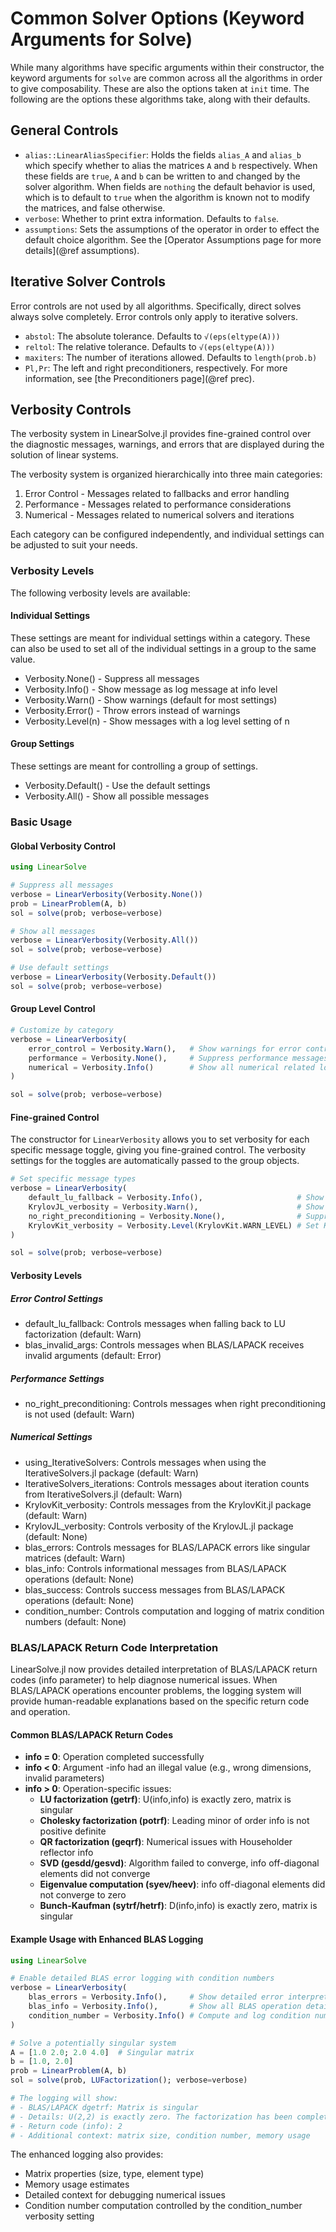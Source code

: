 # Common Solver Options (Keyword Arguments for Solve)

While many algorithms have specific arguments within their constructor,
the keyword arguments for `solve` are common across all the algorithms
in order to give composability. These are also the options taken at `init` time.
The following are the options these algorithms take, along with their defaults.

## General Controls

  - `alias::LinearAliasSpecifier`: Holds the fields `alias_A` and `alias_b` which specify
    whether to alias the matrices `A` and `b` respectively. When these fields are `true`,
    `A` and `b` can be written to and changed by the solver algorithm. When fields are `nothing`
    the default behavior is used, which is to default to `true` when the algorithm is known
    not to modify the matrices, and false otherwise.
  - `verbose`: Whether to print extra information. Defaults to `false`.
  - `assumptions`: Sets the assumptions of the operator in order to effect the default
    choice algorithm. See the [Operator Assumptions page for more details](@ref assumptions).

## Iterative Solver Controls

Error controls are not used by all algorithms. Specifically, direct solves always
solve completely. Error controls only apply to iterative solvers.

  - `abstol`: The absolute tolerance. Defaults to `√(eps(eltype(A)))`
  - `reltol`: The relative tolerance. Defaults to `√(eps(eltype(A)))`
  - `maxiters`: The number of iterations allowed. Defaults to `length(prob.b)`
  - `Pl,Pr`: The left and right preconditioners, respectively. For more information,
    see [the Preconditioners page](@ref prec).

## Verbosity Controls

The verbosity system in LinearSolve.jl provides fine-grained control over the diagnostic messages, warnings, and errors that are displayed during the solution of linear systems.

The verbosity system is organized hierarchically into three main categories:

1. Error Control - Messages related to fallbacks and error handling
2. Performance - Messages related to performance considerations
3. Numerical - Messages related to numerical solvers and iterations

Each category can be configured independently, and individual settings can be adjusted to suit your needs.

### Verbosity Levels
The following verbosity levels are available:

#### Individual Settings
These settings are meant for individual settings within a category. These can also be used to set all of the individual settings in a group to the same value.
- Verbosity.None() - Suppress all messages
- Verbosity.Info() - Show message as log message at info level
- Verbosity.Warn() - Show warnings (default for most settings)
- Verbosity.Error() - Throw errors instead of warnings
- Verbosity.Level(n) - Show messages with a log level setting of n

#### Group Settings
These settings are meant for controlling a group of settings. 
- Verbosity.Default() - Use the default settings
- Verbosity.All() - Show all possible messages

### Basic Usage 

#### Global Verbosity Control

```julia 
using LinearSolve

# Suppress all messages
verbose = LinearVerbosity(Verbosity.None())
prob = LinearProblem(A, b)
sol = solve(prob; verbose=verbose)

# Show all messages
verbose = LinearVerbosity(Verbosity.All())
sol = solve(prob; verbose=verbose)

# Use default settings
verbose = LinearVerbosity(Verbosity.Default())
sol = solve(prob; verbose=verbose)
```

#### Group Level Control 

```julia 
# Customize by category
verbose = LinearVerbosity(
    error_control = Verbosity.Warn(),   # Show warnings for error control related issues
    performance = Verbosity.None(),     # Suppress performance messages
    numerical = Verbosity.Info()        # Show all numerical related log messages at info level
)

sol = solve(prob; verbose=verbose)
```

#### Fine-grained Control
The constructor for `LinearVerbosity` allows you to set verbosity for each specific message toggle, giving you fine-grained control. 
The verbosity settings for the toggles are automatically passed to the group objects. 
```julia
# Set specific message types
verbose = LinearVerbosity(
    default_lu_fallback = Verbosity.Info(),                     # Show info when LU fallback is used
    KrylovJL_verbosity = Verbosity.Warn(),                      # Show warnings from KrylovJL
    no_right_preconditioning = Verbosity.None(),                # Suppress right preconditioning messages
    KrylovKit_verbosity = Verbosity.Level(KrylovKit.WARN_LEVEL) # Set KrylovKit verbosity level using KrylovKit's own verbosity levels
)

sol = solve(prob; verbose=verbose)

```

#### Verbosity Levels
##### Error Control Settings
- default_lu_fallback: Controls messages when falling back to LU factorization (default: Warn)
- blas_invalid_args: Controls messages when BLAS/LAPACK receives invalid arguments (default: Error)
##### Performance Settings
- no_right_preconditioning: Controls messages when right preconditioning is not used (default: Warn)
##### Numerical Settings
- using_IterativeSolvers: Controls messages when using the IterativeSolvers.jl package (default: Warn)
- IterativeSolvers_iterations: Controls messages about iteration counts from IterativeSolvers.jl (default: Warn)
- KrylovKit_verbosity: Controls messages from the KrylovKit.jl package (default: Warn)
- KrylovJL_verbosity: Controls verbosity of the KrylovJL.jl package (default: None)
- blas_errors: Controls messages for BLAS/LAPACK errors like singular matrices (default: Warn)
- blas_info: Controls informational messages from BLAS/LAPACK operations (default: None)
- blas_success: Controls success messages from BLAS/LAPACK operations (default: None)
- condition_number: Controls computation and logging of matrix condition numbers (default: None)

### BLAS/LAPACK Return Code Interpretation

LinearSolve.jl now provides detailed interpretation of BLAS/LAPACK return codes (info parameter) to help diagnose numerical issues. When BLAS/LAPACK operations encounter problems, the logging system will provide human-readable explanations based on the specific return code and operation.

#### Common BLAS/LAPACK Return Codes

- **info = 0**: Operation completed successfully
- **info < 0**: Argument -info had an illegal value (e.g., wrong dimensions, invalid parameters)
- **info > 0**: Operation-specific issues:
  - **LU factorization (getrf)**: U(info,info) is exactly zero, matrix is singular
  - **Cholesky factorization (potrf)**: Leading minor of order info is not positive definite
  - **QR factorization (geqrf)**: Numerical issues with Householder reflector info
  - **SVD (gesdd/gesvd)**: Algorithm failed to converge, info off-diagonal elements did not converge
  - **Eigenvalue computation (syev/heev)**: info off-diagonal elements did not converge to zero
  - **Bunch-Kaufman (sytrf/hetrf)**: D(info,info) is exactly zero, matrix is singular

#### Example Usage with Enhanced BLAS Logging

```julia
using LinearSolve

# Enable detailed BLAS error logging with condition numbers
verbose = LinearVerbosity(
    blas_errors = Verbosity.Info(),     # Show detailed error interpretations
    blas_info = Verbosity.Info(),       # Show all BLAS operation details
    condition_number = Verbosity.Info() # Compute and log condition numbers
)

# Solve a potentially singular system
A = [1.0 2.0; 2.0 4.0]  # Singular matrix
b = [1.0, 2.0]
prob = LinearProblem(A, b)
sol = solve(prob, LUFactorization(); verbose=verbose)

# The logging will show:
# - BLAS/LAPACK dgetrf: Matrix is singular
# - Details: U(2,2) is exactly zero. The factorization has been completed, but U is singular
# - Return code (info): 2
# - Additional context: matrix size, condition number, memory usage
```

The enhanced logging also provides:
- Matrix properties (size, type, element type)
- Memory usage estimates
- Detailed context for debugging numerical issues
- Condition number computation controlled by the condition_number verbosity setting